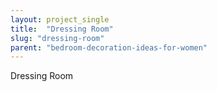 ```yaml
---
layout: project_single
title:  "Dressing Room"
slug: "dressing-room"
parent: "bedroom-decoration-ideas-for-women"
---
```

Dressing Room